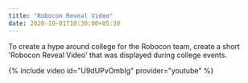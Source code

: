 ```yaml
---
title: "Robocon Reveal Video"
date: 2020-10-01T18:30:00+05:30
---
```


To create a hype around college for the Robocon team, create a short 'Robocon Reveal Video' that was displayed during college events.

{% include video id="U9dUPvOmbIg" provider="youtube" %}
